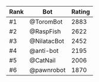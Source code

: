 Rank|Bot|Rating
---|---|---
#1|@ToromBot|2883
#2|@RaspFish|2622
#3|@NilatacBot|2452
#4|@anti-bot|2195
#5|@CatNail|2006
#6|@pawnrobot|1870
